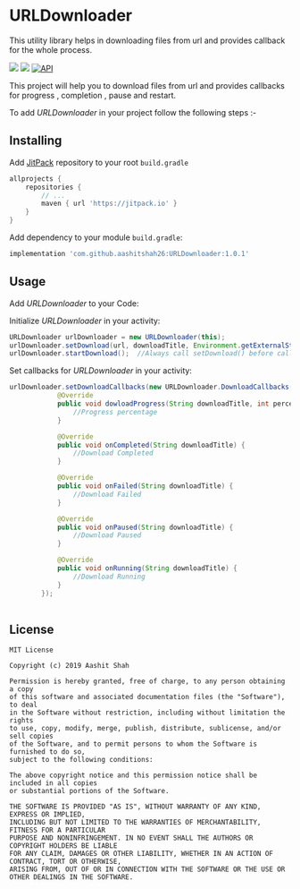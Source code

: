 # URLDownloader
This utility library helps in downloading files from url and provides callback for the whole process.

[![](https://jitpack.io/v/aashitshah26/URLDownloader.svg)](https://jitpack.io/#aashitshah26/URLDownloader)
![](https://img.shields.io/apm/l/vim-mode)
[![API](https://img.shields.io/badge/API-19%2B-brightgreen.svg?style=flat)](https://android-arsenal.com/api?level=19)

This project will help you to download files from url and provides callbacks for progress , completion , pause and restart.


To add *URLDownloader* in your project follow the following steps :-

## Installing

Add [JitPack](https://jitpack.io) repository to your root `build.gradle`

```gradle
allprojects {
    repositories {
        // ...
        maven { url 'https://jitpack.io' }
    }
}
```
Add dependency to your module `build.gradle`:

```gradle
implementation 'com.github.aashitshah26:URLDownloader:1.0.1'
```

## Usage

Add *URLDownloader* to your Code:

Initialize *URLDownloader* in your activity:

```java
URLDownloader urlDownloader = new URLDownloader(this);
urlDownloader.setDownload(url, downloadTitle, Environment.getExternalStorageDirectory().getPath());
urlDownloader.startDownload();  //Always call setDownload() before calling startDownload()
```

Set callbacks for *URLDownloader* in your activity:

```java
urlDownloader.setDownloadCallbacks(new URLDownloader.DownloadCallbacks() {
            @Override
            public void dowloadProgress(String downloadTitle, int percent) {
                //Progress percentage
            }

            @Override
            public void onCompleted(String downloadTitle) {
                //Download Completed
            }

            @Override
            public void onFailed(String downloadTitle) {
                //Download Failed
            }

            @Override
            public void onPaused(String downloadTitle) {
                //Download Paused
            }

            @Override
            public void onRunning(String downloadTitle) {
                //Download Running
            }
        });
        
```


## License 

    MIT License

    Copyright (c) 2019 Aashit Shah

    Permission is hereby granted, free of charge, to any person obtaining a copy 
    of this software and associated documentation files (the "Software"), to deal
    in the Software without restriction, including without limitation the rights
    to use, copy, modify, merge, publish, distribute, sublicense, and/or sell copies
    of the Software, and to permit persons to whom the Software is furnished to do so,
    subject to the following conditions:

    The above copyright notice and this permission notice shall be included in all copies
    or substantial portions of the Software.

    THE SOFTWARE IS PROVIDED "AS IS", WITHOUT WARRANTY OF ANY KIND, EXPRESS OR IMPLIED,
    INCLUDING BUT NOT LIMITED TO THE WARRANTIES OF MERCHANTABILITY, FITNESS FOR A PARTICULAR
    PURPOSE AND NONINFRINGEMENT. IN NO EVENT SHALL THE AUTHORS OR COPYRIGHT HOLDERS BE LIABLE
    FOR ANY CLAIM, DAMAGES OR OTHER LIABILITY, WHETHER IN AN ACTION OF CONTRACT, TORT OR OTHERWISE,
    ARISING FROM, OUT OF OR IN CONNECTION WITH THE SOFTWARE OR THE USE OR OTHER DEALINGS IN THE SOFTWARE.
